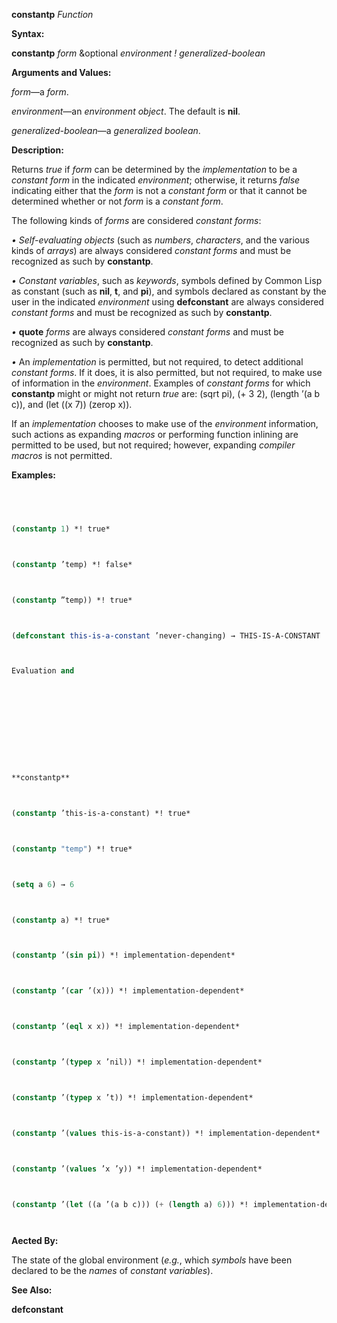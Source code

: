 **constantp** *Function* 



**Syntax:** 



**constantp** *form* &amp;optional *environment ! generalized-boolean* 



**Arguments and Values:** 



*form*—a *form*. 



*environment*—an *environment object*. The default is **nil**. 



*generalized-boolean*—a *generalized boolean*. 



**Description:** 



Returns *true* if *form* can be determined by the *implementation* to be a *constant form* in the indicated *environment*; otherwise, it returns *false* indicating either that the *form* is not a *constant form* or that it cannot be determined whether or not *form* is a *constant form*. 



The following kinds of *forms* are considered *constant forms*: 



*• Self-evaluating objects* (such as *numbers*, *characters*, and the various kinds of *arrays*) are always considered *constant forms* and must be recognized as such by **constantp**. 



*• Constant variables*, such as *keywords*, symbols defined by Common Lisp as constant (such as **nil**, **t**, and **pi**), and symbols declared as constant by the user in the indicated *environment* using **defconstant** are always considered *constant forms* and must be recognized as such by **constantp**. 



*•* **quote** *forms* are always considered *constant forms* and must be recognized as such by **constantp**. 



*•* An *implementation* is permitted, but not required, to detect additional *constant forms*. If it does, it is also permitted, but not required, to make use of information in the *environment*. Examples of *constant forms* for which **constantp** might or might not return *true* are: (sqrt pi), (+ 3 2), (length ’(a b c)), and (let ((x 7)) (zerop x)). 



If an *implementation* chooses to make use of the *environment* information, such actions as expanding *macros* or performing function inlining are permitted to be used, but not required; however, expanding *compiler macros* is not permitted. 



**Examples:**
```lisp
 



(constantp 1) *! true* 



(constantp ’temp) *! false* 



(constantp ”temp)) *! true* 



(defconstant this-is-a-constant ’never-changing) → THIS-IS-A-CONSTANT 



Evaluation and 



 



 



**constantp** 



(constantp ’this-is-a-constant) *! true* 



(constantp "temp") *! true* 



(setq a 6) → 6 



(constantp a) *! true* 



(constantp ’(sin pi)) *! implementation-dependent* 



(constantp ’(car ’(x))) *! implementation-dependent* 



(constantp ’(eql x x)) *! implementation-dependent* 



(constantp ’(typep x ’nil)) *! implementation-dependent* 



(constantp ’(typep x ’t)) *! implementation-dependent* 



(constantp ’(values this-is-a-constant)) *! implementation-dependent* 



(constantp ’(values ’x ’y)) *! implementation-dependent* 



(constantp ’(let ((a ’(a b c))) (+ (length a) 6))) *! implementation-dependent* 




```
**Aected By:** 



The state of the global environment (*e.g.*, which *symbols* have been declared to be the *names* of *constant variables*). 



**See Also:** 



**defconstant** 





